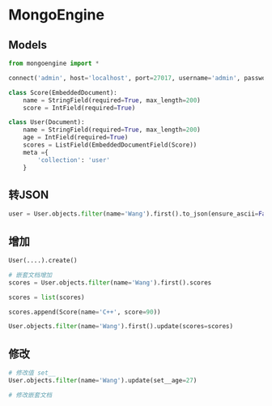 <!--
 * @Description: 
 * @Version: 1.0
 * @Author: dmjcb
 * @Email:  
 * @Date: 2021-04-22 23:42:03
 * @LastEditors: dmjcb
 * @LastEditTime: 2023-04-17 15:15:02
-->

# MongoEngine

## Models

```py
from mongoengine import *

connect('admin', host='localhost', port=27017, username='admin', password='123456')

class Score(EmbeddedDocument):
    name = StringField(required=True, max_length=200)
    score = IntField(required=True)

class User(Document):
    name = StringField(required=True, max_length=200)
    age = IntField(required=True)
    scores = ListField(EmbeddedDocumentField(Score))
    meta ={
        'collection': 'user'
    }
```

## 转JSON

```py
user = User.objects.filter(name='Wang').first().to_json(ensure_ascii=False)
```

## 增加

```py
User(....).create()

# 嵌套文档增加
scores = User.objects.filter(name='Wang').first().scores

scores = list(scores)

scores.append(Score(name='C++', score=90))

User.objects.filter(name='Wang').first().update(scores=scores)
```

## 修改

```py
# 修改值 set__
User.objects.filter(name='Wang').update(set__age=27)

# 修改嵌套文档
```